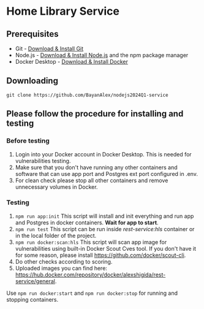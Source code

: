 # Home Library Service

## Prerequisites

- Git - [Download & Install Git](https://git-scm.com/downloads)
- Node.js - [Download & Install Node.js](https://nodejs.org/en/download/) and the npm package manager
- Docker Desktop - [Download & Install Docker](https://www.docker.com/products/docker-desktop/)

## Downloading
```
git clone https://github.com/BayanAlex/nodejs2024Q1-service
```

## Please follow the procedure for installing and testing
### Before testing
1. Login into your Docker account in Docker Desktop. This is needed for vulnerabilities testing.
2. Make sure that you don't have running any other containers and software that can use app port and Postgres ext port configured in .env.
3. For clean check please stop all other containers and remove unnecessary volumes in Docker.

### Testing
1. `npm run app:init` This script will install and init everything and run app and Postgres in docker containers. **Wait for app to start**.
2. `npm run test` This script can be run inside *rest-service:hls* container or in the local folder of the project.
3. `npm run docker:scan:hls` This script will scan app image for vulnerabilities using built-in Docker Scout Cves tool. If you don't have it for some reason, please install https://github.com/docker/scout-cli.
4. Do other checks according to scoring.
5. Uploaded images you can find here: https://hub.docker.com/repository/docker/alexshigida/rest-service/general.

Use `npm run docker:start` and `npm run docker:stop` for running and stopping containers.